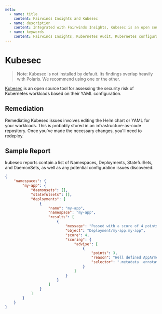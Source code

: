 ```yaml
---
meta:
  - name: title
    content: Fairwinds Insights and Kubesec
  - name: description
    content: Integrated with Fairwinds Insights, Kubesec is an open source tool for assessing the security risk of Kubernetes workloads based on YAML configurations.
  - name: keywords
    content: Fairwinds Insights, Kubernetes Audit, Kubernetes configuration validation, Kubesec, open source
---
```

# Kubesec
> Note: Kubesec is not installed by default. Its findings overlap heavily with Polaris.
> We recommend using one or the other.

[Kubesec](https://github.com/controlplaneio/kubesec) is an open source tool for assessing
the security risk of Kubernetes workloads based on their YAML configuration.

## Remediation
Remediating Kubesec issues involves editing the Helm chart or YAML for your workloads. This is probably
stored in an infrastructure-as-code repository. Once you've made the necessary changes, you'll need
to redeploy.

## Sample Report 
kubesec reports contain a list of Namespaces, Deployments, StatefulSets, and DaemonSets,
as well as any potential configuration issues discovered.
```json
{
    "namespaces": {
        "my-app": {
            "daemonsets": [],
            "statefulsets": [],
            "deployments": [
                {
                    "name": "my-app",
                    "namespace": "my-app",
                    "results": [
                        {
                            "message": "Passed with a score of 4 points",
                            "object": "Deployment/my-app.my-app",
                            "score": 4,
                            "scoring": {
                                "advise": [
                                    {
                                        "points": 3,
                                        "reason": "Well defined AppArmor policies may provide greater protection from unknown threats. WARNING: NOT PRODUCTION READY",
                                        "selector": ".metadata .annotations .\"container.apparmor.security.beta.kubernetes.io/nginx\""
                                    }
                                ]
                            }
                        }
                    ]
                }
            ]
        }
    }
}
```
